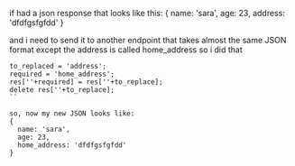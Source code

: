 if had a json response that looks like this:
{
  name: 'sara',
  age: 23, 
  address: 'dfdfgsfgfdd'
}

and i need to send it to another endpoint that takes almost the same JSON format except the address is called home_address
so i did that

```
to_replaced = 'address';
required = 'home_address';
res[''+required] = res[''+to_replace];
delete res[''+to_replace];
``

so, now my new JSON looks like:
{
  name: 'sara',
  age: 23, 
  home_address: 'dfdfgsfgfdd'
}
